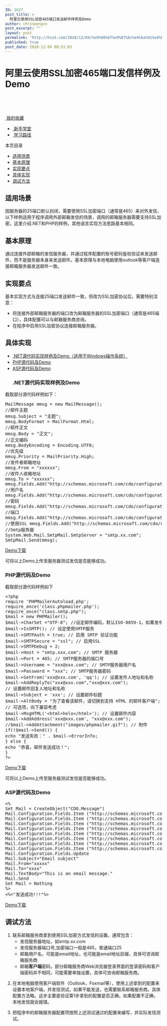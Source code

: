 ```yaml
---
ID: 1627
post_title: >
  阿里云使用SSL加密465端口发送邮件样例及Demo
author: chrispengcn
post_excerpt: ""
layout: post
permalink: 'http://hss5.com/2018/12/04/%e9%98%bf%e9%87%8c%e4%ba%91%e4%bd%bf%e7%94%a8ssl%e5%8a%a0%e5%af%86465%e7%ab%af%e5%8f%a3%e5%8f%91%e9%80%81%e9%82%ae%e4%bb%b6%e6%a0%b7%e4%be%8b%e5%8f%8ademo/'
published: true
post_date: 2018-12-04 08:51:03
---
```

<div class="help-body-box-detail-title">
<h1 data-spm-anchor-id="a2c4g.11186623.2.i0.16111e71sn1R7x">阿里云使用SSL加密465端口发信样例及Demo</h1>
<div class="help-body-box-detail-title-others">

&nbsp;
<div class="ribbon"><i class="ribbon-btn-icon dbl-icon-base-sina"></i> <i class="ribbon-btn-icon dbl-icon-base-weixin"></i> <i class="ribbon-btn-icon icon-custom-dingtalk"></i> <i class="ribbon-btn-icon dbl-icon-base-like_fill"></i></div>
</div>
</div>
<div class="help-category-quicklink">

<a class="help-category-quicklink-collection" href="https://help.aliyun.com/my_favorites.html"><i class="ribbon-btn-icon dbl-icon-base-like_fill"></i> 我的收藏</a>
<ul>
 	<li class="help-category-quicklink-newclass"><a href="https://help.aliyun.com/learn/getting-started.html" target="_blank" rel="noopener"><i class="icon-newclass"></i> 新手学堂</a></li>
 	<li class="help-category-quicklink-path"><a href="https://help.aliyun.com/learn/learningpath" target="_blank" rel="noopener"><i class="icon-path"></i> 学习路径</a></li>
</ul>
</div>
<div class="help-category-expand">
<div class="help-category-expand-right">
<div class="help-category-expand-title"><a>本页目录</a></div>
<div class="help-category-expand-content">
<ul>
 	<li class=""><a href="https://help.aliyun.com/knowledge_detail/60692.html#h2-u9002u7528u573Au666F1">适用场景</a></li>
 	<li class=""><a href="https://help.aliyun.com/knowledge_detail/60692.html#h2-u57FAu672Cu539Fu74062">基本原理</a></li>
 	<li class=""><a href="https://help.aliyun.com/knowledge_detail/60692.html#h2-u5B9Eu73B0u8981u70B93">实现要点</a></li>
 	<li class="active"><a href="https://help.aliyun.com/knowledge_detail/60692.html#h2-u5177u4F53u5B9Eu73B04">具体实现</a></li>
 	<li><a href="https://help.aliyun.com/knowledge_detail/60692.html#h2-u8C03u8BD5u65B9u6CD55">调试方法</a></li>
</ul>
</div>
</div>
</div>
<div class="markdown-body">
<h2 id="h2-u9002u7528u573Au666F1"><a class="reference-link" name="适用场景"></a>适用场景</h2>
因服务器的25端口默认封闭，需要使用SSL加密端口（通常是465）来对外发信，以下样例适用于程序调用外部邮箱发信的场景，调用的邮箱服务器需要支持SSL加密。这里介绍.NET和PHP的样例，其他语言实现方法思路基本相同。
<h2 id="h2-u57FAu672Cu539Fu74062"><a class="reference-link" name="基本原理"></a>基本原理</h2>
通过连接外部邮箱的发信服务器，并通过程序配置的账号密码鉴权验证来发送邮件，而不是服务器本身来发送邮件。基本原理与本地电脑使用outlook等客户端连接邮箱服务器发送邮件一致。
<h2 id="h2-u5B9Eu73B0u8981u70B93"><a class="reference-link" name="实现要点"></a>实现要点</h2>
基本实现方式与连接25端口发送邮件一致，但改为SSL加密协议后，需要特别注意：
<ul>
 	<li>将连接外部邮箱服务器的端口改为邮箱服务器的SSL加密端口（通常是465端口），具体配置可以与邮箱服务商咨询。</li>
 	<li>在程序中启用SSL加密协议连接邮箱服务器。</li>
</ul>
<h2 id="h2-u5177u4F53u5B9Eu73B04"><a class="reference-link" name="具体实现"></a>具体实现</h2>
<ul>
 	<li><a href="https://help.aliyun.com/knowledge_detail/60692.html#NET">.NET源代码实现样例及Demo（适用于Windows操作系统）</a></li>
 	<li><a href="https://help.aliyun.com/knowledge_detail/60692.html#PHP">PHP源代码及Demo</a></li>
 	<li><a href="https://help.aliyun.com/knowledge_detail/60692.html#ASP">ASP源代码及Demo</a><span id="NET"></span>
<h3 id="h3--net-demo"><a class="reference-link" name=".NET源代码实现样例及Demo"></a>.NET源代码实现样例及Demo</h3>
</li>
</ul>
截取部分源代码样例如下：
<div class="code-block">
<pre>MailMessage mmsg = new MailMessage();
//邮件主题
mmsg.Subject = "主题";
mmsg.BodyFormat = MailFormat.Html;
//邮件正文
mmsg.Body = "正文";
//正文编码
mmsg.BodyEncoding = Encoding.UTF8;
//优先级
mmsg.Priority = MailPriority.High;
//发件者邮箱地址
mmsg.From = "xxxxxx";
//收件人收箱地址
mmsg.To = "xxxxxx";
mmsg.Fields.Add("http://schemas.microsoft.com/cdo/configuration/smtpauthenticate", "1");
//用户名
mmsg.Fields.Add("http://schemas.microsoft.com/cdo/configuration/sendusername", "xxxxxx");
//密码
mmsg.Fields.Add("http://schemas.microsoft.com/cdo/configuration/sendpassword", "xxxxxx");
//端口
mmsg.Fields.Add("http://schemas.microsoft.com/cdo/configuration/smtpserverport", 465);
//使用SSL mmsg.Fields.Add("http://schemas.microsoft.com/cdo/configuration/smtpusessl", "true");
//Smtp服务器
System.Web.Mail.SmtpMail.SmtpServer = "smtp.xx.com";
SmtpMail.Send(mmsg);</pre>
</div>
<a title="Demo下载" href="http://docs-aliyun.cn-hangzhou.oss.aliyun-inc.com/assets/attach/60692/cn_zh/1508312978074/SendMailDemo.zip">Demo下载</a>

可将以上Demo上传至服务器测试发信是否能够成功。<span id="PHP"></span>
<h3 id="h3-php-demo"><a class="reference-link" name="PHP源代码及Demo"></a>PHP源代码及Demo</h3>
截取部分源代码样例如下
<div class="code-block">
<pre>&lt;?php
require 'PHPMailerAutoload.php';
require_once('class.phpmailer.php');
require_once("class.smtp.php");
$mail = new PHPMailer();
$mail-&gt;CharSet ="UTF-8"; //设定邮件编码，默认ISO-8859-1，如果发中文此项必须设置为 UTF-8
$mail-&gt;IsSMTP(); // 设定使用SMTP服务
$mail-&gt;SMTPAuth = true; // 启用 SMTP 验证功能
$mail-&gt;SMTPSecure = "ssl"; // 启用SSL
$mail-&gt;SMTPDebug = 2;
$mail-&gt;Host = "smtp.xxx.com"; // SMTP 服务器
$mail-&gt;Port = 465; // SMTP服务器的端口号
$mail-&gt;Username = "xxx@xxx.com"; // SMTP服务器用户名
$mail-&gt;Password = "xxx"; // SMTP服务器密码
$mail-&gt;SetFrom('xxx@xxx.com', 'qq'); // 设置发件人地址和名称
$mail-&gt;AddReplyTo("xxx@xxx.com","xxx@xxx.com");
// 设置邮件回复人地址和名称
$mail-&gt;Subject = 'xxx'; // 设置邮件标题
$mail-&gt;AltBody = "为了查看该邮件，请切换到支持 HTML 的邮件客户端";
// 可选项，向下兼容考虑
$mail-&gt;MsgHTML('&lt;html&gt;helo&lt;/html&gt;'); // 设置邮件内容
$mail-&gt;AddAddress('xxx@xxx.com', "xxx@xxx.com");
//$mail-&gt;AddAttachment("images/phpmailer.gif"); // 附件
if(!$mail-&gt;Send()) {
echo "发送失败：" . $mail-&gt;ErrorInfo;
} else {
echo "恭喜，邮件发送成功！";
}
?&gt;</pre>
</div>
<a title="Demo下载" href="http://docs-aliyun.cn-hangzhou.oss.aliyun-inc.com/assets/attach/60692/cn_zh/1508310966416/PHPMailer-master.zip">Demo下载</a>

可将以上Demo上传至服务器测试发信是否能够成功。<span id="ASP"></span>
<h3 id="h3-asp-demo"><a class="reference-link" name="ASP源代码及Demo"></a>ASP源代码及Demo</h3>
<div class="code-block">
<pre>&lt;%
Set Mail = CreateObject("CDO.Message")
Mail.Configuration.Fields.Item ("http://schemas.microsoft.com/cdo/configuration/sendusing") = 2
Mail.Configuration.Fields.Item ("http://schemas.microsoft.com/cdo/configuration/smtpserver") ="smtp.126.com"
Mail.Configuration.Fields.Item ("http://schemas.microsoft.com/cdo/configuration/smtpserverport") = 465
Mail.Configuration.Fields.Item ("http://schemas.microsoft.com/cdo/configuration/smtpusessl") = 1
Mail.Configuration.Fields.Item ("http://schemas.microsoft.com/cdo/configuration/smtpconnectiontimeout") = 60
Mail.Configuration.Fields.Item ("http://schemas.microsoft.com/cdo/configuration/smtpauthenticate") = 1
Mail.Configuration.Fields.Item ("http://schemas.microsoft.com/cdo/configuration/sendusername") ="xxx@126.com"
Mail.Configuration.Fields.Item ("http://schemas.microsoft.com/cdo/configuration/sendpassword") ="xxxxx"
Mail.Configuration.Fields.Update
Mail.Subject="Email subject"
Mail.From="xxxxx"
Mail.To="xxxx"
Mail.TextBody="This is an email message."
Mail.Send
Set Mail = Nothing
%&gt;
&lt;%="发送成功!!!"%&gt;</pre>
</div>
<a title="Demo下载" href="http://docs-aliyun.cn-hangzhou.oss.aliyun-inc.com/assets/attach/60692/cn_zh/1517398223932/asp-demo.html">Demo下载</a>
<h2 id="h2-u8C03u8BD5u65B9u6CD55"><a class="reference-link" name="调试方法"></a>调试方法</h2>
<ol>
 	<li>联系邮箱服务商拿到使用SSL加密方式发信的设置。通常包含：
<ul>
 	<li>发信服务器地址，如smtp.xx.com</li>
 	<li>发信服务器端口号,加密端口一般是465，普通端口25</li>
 	<li>邮箱用户名，可能是email地址，也可能是email地址前缀，具体可咨询邮箱服务商</li>
 	<li>邮箱<strong>客户端</strong>密码，部分邮箱服务商Web浏览器登录界面的登录密码和客户端密码并不相同，可能需要单独设置，具体可咨询邮箱服务商。</li>
</ul>
</li>
 	<li>
<p data-spm-anchor-id="a2c4g.11186623.2.i2.16111e71sn1R7x">在本地电脑使用客户端软件（Outlook，Foxmail等），使用上述拿到的配置来设置本地客户端，并发信测试，如果不能发送，也需要联系邮箱服务商。具体配置方法略。这步主要是验证第1步拿到的配置是否正确，如果配置不正确，本地发信就会报错。</p>
</li>
 	<li>
<p data-spm-anchor-id="a2c4g.11186623.2.i1.16111e71sn1R7x">把程序中的邮箱服务器配置项按照上述测试通过的配置来编写，并实际发信测试。</p>
</li>
</ol>
</div>